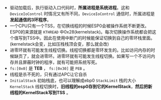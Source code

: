 + 驱动加载后，执行驱动入口代码时，**所属进程是系统进程**。这和 `DeviceIoControl` 时情况又有所不同，`DeviceIoControl` 通信时，所属进程是**发起通信的3环程序**。
+ 一个CPU只有一个TSS，在切换线程的时候ESP0会被操作系统不断更改。ESP0的来源就是 `KTHREAD` 中0x28(kernelstack)。每次切换操作系统都会把这个值写到TSS中。因此在使用中断门的时候能保证切换到自己的零环栈里面。(kernelstack会变，比如压栈栈顶会变，那么就会改)
+ 进零环就有可能发生线程切换。线程切换都是零环发生的。比如访问内存的时候缺页了，就会进零环。进零环就有可能发生线程切换。如果写一个不访问内存并且屏蔽时钟的程序，就有可能把系统写死。
+ `fs:[0x0]` 是 **TEB** ， `fs:[0x30]` 是 `PEB` 。
+ 线程是杀不死的，只有通过APC让它自杀
+ `InitialStack` 初始栈底，也可以理解成ebp0
   `StackLimit` 栈的大小
   `KernelStack` 线程切换时，**旧线程的esp0存到它的KernelStack**，**然后把新线程的KernelStack写到TSS** 。